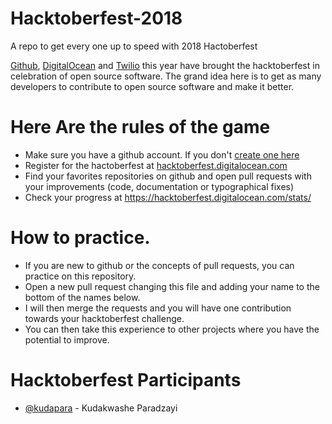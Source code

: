 # Hacktoberfest-2018
A repo to get every one up to speed with 2018 Hactoberfest


[Github](https://github.com), [DigitalOcean](https://digitalocean.com) and [Twilio](https://twil) this year have brought the hacktoberfest in celebration of open source software. The grand idea here is to get as many developers to contribute to open source software and make it better.

# Here Are the rules of the game

- Make sure you have a github account. If you don't [create one here](https://github.com/join)
- Register for the hactoberfest at [hacktoberfest.digitalocean.com](https://hacktoberfest.digitalocean.com)
- Find your favorites repositories on github and open pull requests with your improvements (code, documentation or typographical fixes)
- Check your progress at https://hacktoberfest.digitalocean.com/stats/<Your-Github-Username>
  
# How to practice.

- If you are new to github or the concepts of pull requests, you can practice on this repository.
- Open a new pull request changing this file and adding your name to the bottom of the names below.
- I will then merge the requests and you will have one contribution towards your hacktoberfest challenge.
- You can then take this experience to other projects where you have the potential to improve.

# Hacktoberfest Participants

- [@kudapara](https://github.com/kudapara) - Kudakwashe Paradzayi
